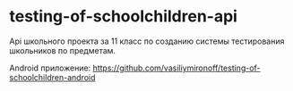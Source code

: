 # testing-of-schoolchildren-api
Api школьного проекта за 11 класс по созданию системы тестирования школьников по предметам.

Android приложение: https://github.com/vasiliymironoff/testing-of-schoolchildren-android
